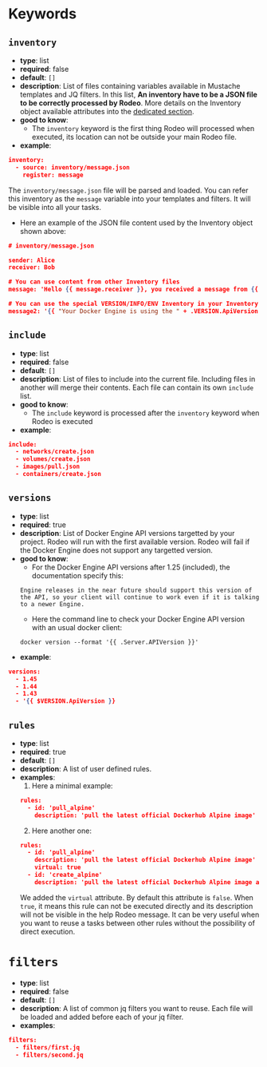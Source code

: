 # Keywords

## `inventory`

- **type**: list
- **required**: false
- **default**: `[]`
- **description**: List of files containing variables available in Mustache templates and JQ filters. In this list, **An inventory have to be a JSON file to be correctly processed by Rodeo**. More details on the Inventory object available attributes into the [dedicated section](#inventory-object).
- **good to know**:
    - The `inventory` keyword is the first thing Rodeo will processed when executed, its location can not be outside your main Rodeo file.
- **example**:
```json
inventory:
  - source: inventory/message.json
    register: message
```
The `inventory/message.json` file will be parsed and loaded. You can refer this inventory as the `message` variable into your templates and filters. It will be visible into all your tasks.
- Here an example of the JSON file content used by the Inventory object shown above:
```json
# inventory/message.json

sender: Alice
receiver: Bob

# You can use content from other Inventory files
message: 'Hello {{ message.receiver }}, you received a message from {{ message.sender }}'

# You can use the special VERSION/INFO/ENV Inventory in your Inventory files
message2: '{{ "Your Docker Engine is using the " + .VERSION.ApiVersion + " version of the API and is already running " + .INFO.Containers + " container(s) !" }}'
```

## `include`

- **type**: list
- **required**: false
- **default**: `[]`
- **description**: List of files to include into the current file. Including files in another will merge their contents. Each file can contain its own `include` list.
- **good to know**:
    - The `include` keyword is processed after the `inventory` keyword when Rodeo is executed
- **example**:
```json
include:
  - networks/create.json
  - volumes/create.json
  - images/pull.json
  - containers/create.json
```

## `versions`

- **type**: list
- **required**: true
- **description**: List of Docker Engine API versions targetted by your project. Rodeo will run with the first available version. Rodeo will fail if the Docker Engine does not support any targetted version.
- **good to know**:
    - For the Docker Engine API versions after 1.25 (included), the documentation specify this:
    ```
    Engine releases in the near future should support this version of the API, so your client will continue to work even if it is talking to a newer Engine.
    ```
    - Here the command line to check your Docker Engine API version with an usual docker client:
    ```
    docker version --format '{{ .Server.APIVersion }}'
    ```
- **example**:
```json
versions:
  - 1.45
  - 1.44
  - 1.43
  - '{{ $VERSION.ApiVersion }}
```

## `rules`

- **type**: list
- **required**: true
- **default**: `[]`
- **description**: A list of user defined rules.
- **examples**:
    1. Here a minimal example:
    ```json
    rules:
      - id: 'pull_alpine'
        description: 'pull the latest official Dockerhub Alpine image'
    ```
    2. Here another one:
    ```json
    rules:
      - id: 'pull_alpine'
        description: 'pull the latest official Dockerhub Alpine image'
        virtual: true
      - id: 'create_alpine'
        description: 'pull the latest official Dockerhub Alpine image and create a container from'
    ```
    We added the `virtual` attribute. By default this attribute is `false`. When `true`, it means this rule can not be executed directly and its description will not be visible in the help Rodeo message. It can be very useful when you want to reuse a tasks between other rules without the possibility of direct execution.

# `filters`

- **type**: list
- **required**: false
- **default**: `[]`
- **description**: A list of common jq filters you want to reuse. Each file will be loaded and added before each of your jq filter.
- **examples**:
```json
filters:
  - filters/first.jq
  - filters/second.jq
```
